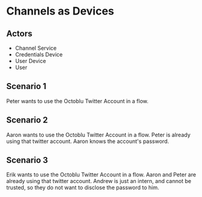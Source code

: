 # Channels as Devices

## Actors

* Channel Service
* Credentials Device
* User Device
* User

## Scenario 1

Peter wants to use the Octoblu Twitter Account in a flow.

## Scenario 2

Aaron wants to use the Octoblu Twitter Account in a flow. Peter is already using that twitter account. Aaron knows the account's password.

## Scenario 3

Erik wants to use the Octoblu Twitter Account in a flow. Aaron and Peter are already using that twitter account. Andrew is just an intern, and cannot be trusted, so they do not want to disclose the password to him.
